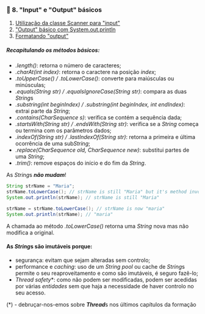 
### 📖 8. "Input" e "Output" básicos
1. [Utilização da classe Scanner para "input"](#)
2. ["Output" básico com System.out.println](#)
3. [Formatando "output"](#)
    

##### Recapitulando os métodos básicos:
- *.length()*: retorna o número de caracteres;
- *.charAt(int index)*: retorna o caractere na posição *index*; 
- *.toUpperCase() / .toLowerCase()*: converte para maiúsculas ou minúsculas;
- *.equals(String str) / .equalsIgnoreCase(String str)*: compara as duas *String*s  
- *.substring(int beginIndex) / .substring(int beginIndex, int endIndex)*: extrai parte da *String*;
- *.contains(CharSequence s)*: verifica se contém a sequência dada; 
- *.startsWith(String str) / .endsWith(String str)*: verifica se a *String* começa ou termina com os parâmetros dados; 
- *.indexOf(String str) / .lastIndexOf(String str)*: retorna a primeira e última ocorrência de uma sub*String*;
- *.replace(CharSequence old, CharSequence new)*: substitui partes de uma *String*; 
- *.trim()*: remove espaços do início e do fim da *String*.  


As *String*s ***não mudam***! 
```java
String strName = "Maria";
strName.toLowerCase(); // strName is still "Maria" but it's method invocation returns a new *String*
System.out.println(strName); // strName is still "Maria"

strName = strName.toLowerCase(); // strName is now "maria"
System.out.println(strName); // "maria"
```

A chamada ao método *.toLowerCase()* retorna uma *String* nova mas não modifica a original.

#### As *String*s são imutáveis porque:
- segurança: evitam que sejam alteradas sem controlo;
- performance e *caching*: uso de um *String pool* ou cache de *String*s permite o seu reaproveitamento e como são imutáveis, é seguro fazê-lo;
- *Thread safety**: como não podem ser modificadas, podem ser acedidas por várias *entidades* sem que haja a necessidade de haver controlo no seu acesso. 


(*) - debruçar-nos-emos sobre ***Thread***s nos últimos capítulos da formação

